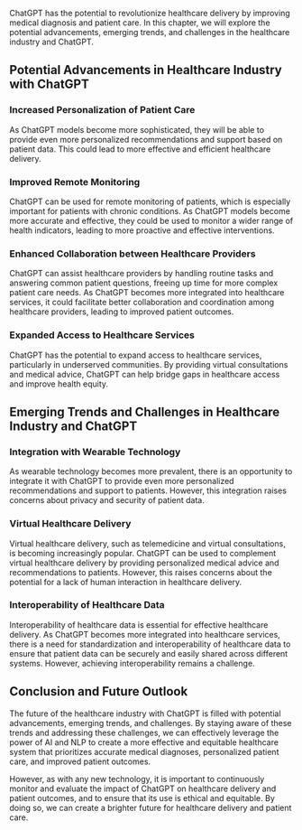 
ChatGPT has the potential to revolutionize healthcare delivery by improving medical diagnosis and patient care. In this chapter, we will explore the potential advancements, emerging trends, and challenges in the healthcare industry and ChatGPT.

Potential Advancements in Healthcare Industry with ChatGPT
----------------------------------------------------------

### Increased Personalization of Patient Care

As ChatGPT models become more sophisticated, they will be able to provide even more personalized recommendations and support based on patient data. This could lead to more effective and efficient healthcare delivery.

### Improved Remote Monitoring

ChatGPT can be used for remote monitoring of patients, which is especially important for patients with chronic conditions. As ChatGPT models become more accurate and effective, they could be used to monitor a wider range of health indicators, leading to more proactive and effective interventions.

### Enhanced Collaboration between Healthcare Providers

ChatGPT can assist healthcare providers by handling routine tasks and answering common patient questions, freeing up time for more complex patient care needs. As ChatGPT becomes more integrated into healthcare services, it could facilitate better collaboration and coordination among healthcare providers, leading to improved patient outcomes.

### Expanded Access to Healthcare Services

ChatGPT has the potential to expand access to healthcare services, particularly in underserved communities. By providing virtual consultations and medical advice, ChatGPT can help bridge gaps in healthcare access and improve health equity.

Emerging Trends and Challenges in Healthcare Industry and ChatGPT
-----------------------------------------------------------------

### Integration with Wearable Technology

As wearable technology becomes more prevalent, there is an opportunity to integrate it with ChatGPT to provide even more personalized recommendations and support to patients. However, this integration raises concerns about privacy and security of patient data.

### Virtual Healthcare Delivery

Virtual healthcare delivery, such as telemedicine and virtual consultations, is becoming increasingly popular. ChatGPT can be used to complement virtual healthcare delivery by providing personalized medical advice and recommendations to patients. However, this raises concerns about the potential for a lack of human interaction in healthcare delivery.

### Interoperability of Healthcare Data

Interoperability of healthcare data is essential for effective healthcare delivery. As ChatGPT becomes more integrated into healthcare services, there is a need for standardization and interoperability of healthcare data to ensure that patient data can be securely and easily shared across different systems. However, achieving interoperability remains a challenge.

Conclusion and Future Outlook
-----------------------------

The future of the healthcare industry with ChatGPT is filled with potential advancements, emerging trends, and challenges. By staying aware of these trends and addressing these challenges, we can effectively leverage the power of AI and NLP to create a more effective and equitable healthcare system that prioritizes accurate medical diagnoses, personalized patient care, and improved patient outcomes.

However, as with any new technology, it is important to continuously monitor and evaluate the impact of ChatGPT on healthcare delivery and patient outcomes, and to ensure that its use is ethical and equitable. By doing so, we can create a brighter future for healthcare delivery and patient care.
